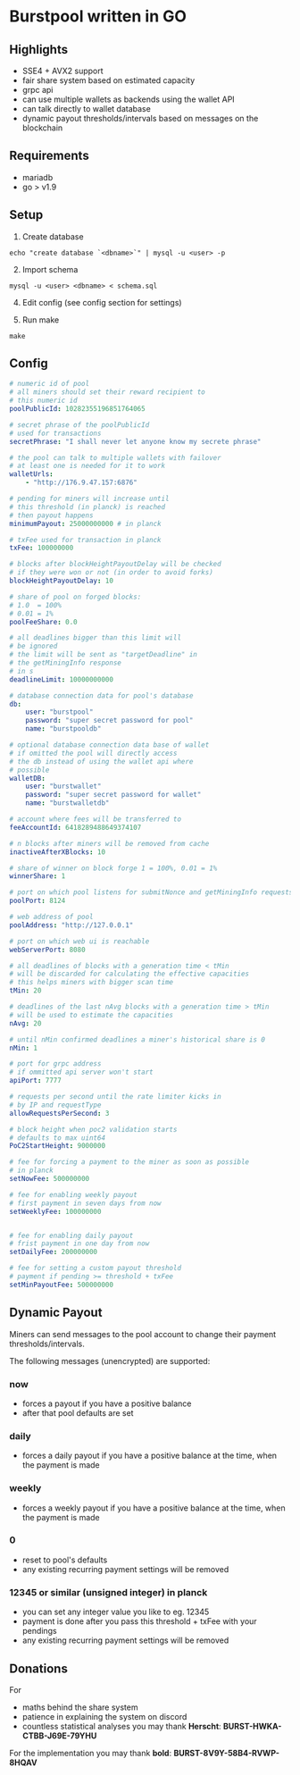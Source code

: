# Burstpool written in GO

## Highlights

- SSE4 + AVX2 support
- fair share system based on estimated capacity
- grpc api
- can use multiple wallets as backends using the wallet API
- can talk directly to wallet database
- dynamic payout thresholds/intervals based on messages on the blockchain

## Requirements

- mariadb
- go > v1.9

## Setup

1. Create database

``` shellsession
echo "create database `<dbname>`" | mysql -u <user> -p
```

2. Import schema

``` shellsession
mysql -u <user> <dbname> < schema.sql
```

4. Edit config (see config section for settings)

5. Run make

``` shellsession
make
```

## Config

``` yaml
# numeric id of pool
# all miners should set their reward recipient to
# this numeric id
poolPublicId: 10282355196851764065

# secret phrase of the poolPublicId
# used for transactions
secretPhrase: "I shall never let anyone know my secrete phrase"

# the pool can talk to multiple wallets with failover
# at least one is needed for it to work
walletUrls:
    - "http://176.9.47.157:6876"

# pending for miners will increase until
# this threshold (in planck) is reached
# then payout happens
minimumPayout: 25000000000 # in planck

# txFee used for transaction in planck
txFee: 100000000

# blocks after blockHeightPayoutDelay will be checked
# if they were won or not (in order to avoid forks)
blockHeightPayoutDelay: 10

# share of pool on forged blocks:
# 1.0  = 100%
# 0.01 = 1%
poolFeeShare: 0.0

# all deadlines bigger than this limit will
# be ignored
# the limit will be sent as "targetDeadline" in
# the getMiningInfo response
# in s
deadlineLimit: 10000000000

# database connection data for pool's database
db:
    user: "burstpool"
    password: "super secret password for pool"
    name: "burstpooldb"

# optional database connection data base of wallet
# if omitted the pool will directly access
# the db instead of using the wallet api where
# possible
walletDB:
    user: "burstwallet"
    password: "super secret password for wallet"
    name: "burstwalletdb"

# account where fees will be transferred to
feeAccountId: 6418289488649374107

# n blocks after miners will be removed from cache
inactiveAfterXBlocks: 10

# share of winner on block forge 1 = 100%, 0.01 = 1%
winnerShare: 1

# port on which pool listens for submitNonce and getMiningInfo requests
poolPort: 8124

# web address of pool
poolAddress: "http://127.0.0.1"

# port on which web ui is reachable
webServerPort: 8080

# all deadlines of blocks with a generation time < tMin
# will be discarded for calculating the effective capacities
# this helps miners with bigger scan time
tMin: 20

# deadlines of the last nAvg blocks with a generation time > tMin
# will be used to estimate the capacities
nAvg: 20

# until nMin confirmed deadlines a miner's historical share is 0
nMin: 1

# port for grpc address
# if ommitted api server won't start
apiPort: 7777

# requests per second until the rate limiter kicks in
# by IP and requestType
allowRequestsPerSecond: 3

# block height when poc2 validation starts
# defaults to max uint64
PoC2StartHeight: 9000000

# fee for forcing a payment to the miner as soon as possible
# in planck
setNowFee: 500000000

# fee for enabling weekly payout
# first payment in seven days from now
setWeeklyFee: 100000000


# fee for enabling daily payout
# frist payment in one day from now
setDailyFee: 200000000

# fee for setting a custom payout threshold
# payment if pending >= threshold + txFee
setMinPayoutFee: 500000000
```

## Dynamic Payout

Miners can send messages to the pool account to change their payment
thresholds/intervals.

The following messages (unencrypted) are supported:

### now
- forces a payout if you have a positive balance
- after that pool defaults are set

### daily
- forces a daily payout if you have a positive balance at the time, when the payment is made

### weekly
- forces a weekly payout if you have a positive balance at the time, when the payment is made

### 0
- reset to pool's defaults
- any existing recurring payment settings will be removed

### 12345 or similar (unsigned integer) in **planck**
- you can set any integer value you like to eg. 12345
- payment is done after you pass this threshold + txFee with your pendings
- any existing recurring payment settings will be removed

## Donations

For
- maths behind the share system
- patience in explaining the system on discord
- countless statistical analyses
you may thank **Herscht**: **BURST-HWKA-CTBB-J69E-79YHU**

For the implementation you may thank **bold**: **BURST-8V9Y-58B4-RVWP-8HQAV**
